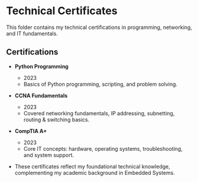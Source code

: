 # Technical Certificates

This folder contains my technical certifications in programming, networking, and IT fundamentals.

## Certifications

- **Python Programming**  
  - 2023  
  - Basics of Python programming, scripting, and problem solving.

- **CCNA Fundamentals**  
  - 2023  
  - Covered networking fundamentals, IP addressing, subnetting, routing & switching basics.

- **CompTIA A+**  
  - 2023  
  - Core IT concepts: hardware, operating systems, troubleshooting, and system support.

- These certificates reflect my foundational technical knowledge, complementing my academic background in Embedded Systems.
